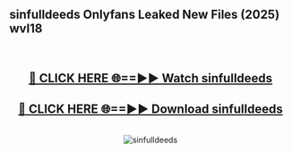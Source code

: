 <h2>sinfulldeeds Onlyfans Leaked New Files (2025) wvl18</h2>
<br>
<div align="center">
<h2><a href="https://mediafiles.top/sinfulldeeds&ref=git" rel="nofollow">🔴 CLICK HERE 🌐==►► Watch sinfulldeeds</a></h2>
<h2><a href="https://mediafiles.top/sinfulldeeds&ref=git" rel="nofollow">🔴 CLICK HERE 🌐==►► Download sinfulldeeds</a></h2>
<br>
<a href="https://mediafiles.top/sinfulldeeds&ref=git" rel="nofollow" data-target="animated-image.originalLink"><img src="https://i.ibb.co.com/xMMVF88/686577567.gif" alt="sinfulldeeds" style="max-width: 100%; display: inline-block;" data-target="animated-image.originalImage"></a>
</div>
<br>
<br>
